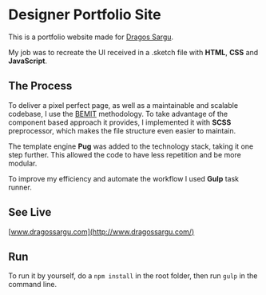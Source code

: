 # Designer Portfolio Site
This is a portfolio website made for [Dragos Sargu](https://dribbble.com/dragos_sargu).

My job was to recreate the UI received in a .sketch file with **HTML**, **CSS** and **JavaScript**.

## The Process
To deliver a pixel perfect page, as well as a maintainable and scalable codebase, I use the [BEMIT](https://www.jamesturneronline.net/blog/bemit-naming-convention.html) methodology. To take advantage of the component based approach it provides, I implemented it with **SCSS** preprocessor, which makes the file structure even easier to maintain.

The template engine **Pug** was added to the technology stack, taking it one step further. This allowed the code to have less repetition and be more modular.

To improve my efficiency and automate the workflow I used **Gulp** task runner.

## See Live
[www.dragossargu.com](http://www.dragossargu.com/)

## Run
To run it by yourself, do a `npm install` in the root folder, then run `gulp` in the command line.

